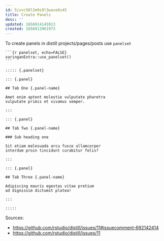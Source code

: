 ```yaml
---
id: 5jvvc50l2m9s9l3wave6s45
title: Create Panels
desc: ''
updated: 1656914145913
created: 1656913961973
---
```

To create panels in distill projects/pages/posts use `panelset`


    ```{r panelset, echo=FALSE}
    xaringanExtra::use_panelset()
    ```

    ::::: {.panelset}

    ::: {.panel}

    ## Tab One {.panel-name}

    Amet enim aptent molestie vulputate pharetra
    vulputate primis et vivamus semper.

    :::

    ::: {.panel}

    ## Tab Two {.panel-name}

    ### Sub heading one

    Sit etiam malesuada arcu fusce ullamcorper
    interdum proin tincidunt curabitur felis?

    :::

    ::: {.panel}

    ## Tab Three {.panel-name}

    Adipiscing mauris egestas vitae pretium 
    ad dignissim dictumst platea!

    :::

    :::::

Sources: 
- https://github.com/rstudio/distill/issues/11#issuecomment-692142414
- https://github.com/rstudio/distill/issues/11